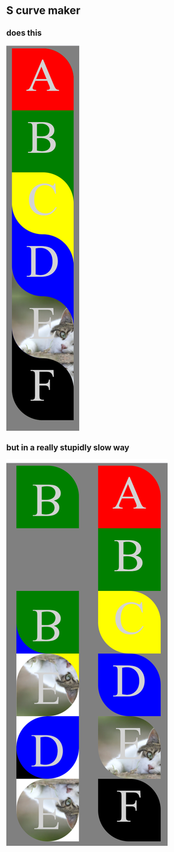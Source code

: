 # S curve maker  
  
## does this  
![a thing](objective.png)  
  

## but in a really stupidly slow way  
![another thing](separated.png)
